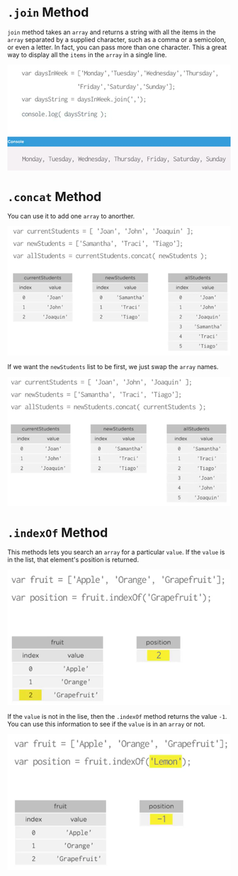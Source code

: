 # `.join` Method

`join` method takes an `array` and returns a string with all the items in the `array` separated by a supplied character, such as a comma or a semicolon, or even a letter. In fact, you can pass  more than one character. This a great way to display all the `items` in the `array` in a single line. 

![join-method](../join-method.png)

# `.concat` Method

You can use it to add one `array` to anorther.

![concat-method](../concat-method.png)

If we want the `newStudents` list to be first, we just swap the `array` names.

![concat-method2](../concat-method2.png)

# `.indexOf` Method

This methods lets you search an `array` for a particular `value`. If the `value` is in the list, that element's position is returned. 

![index-of-method](../index-of-method.png)

If the `value` is not in the lise, then the `.indexOf` method returns the value `-1`. You can use this information to see if the `value` is in an `array` or not. 

![index-of-method2](../index-of-method2.png)


